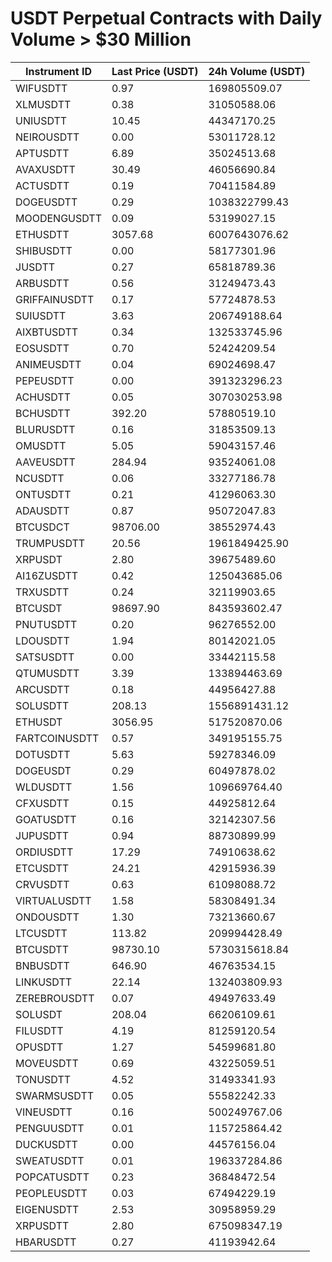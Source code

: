 # USDT Perpetual Contracts with Daily Volume > $30 Million

| Instrument ID | Last Price (USDT) | 24h Volume (USDT) |
|---------------|-------------------|-------------------|
| WIFUSDTT | 0.97 | 169805509.07 |
| XLMUSDTT | 0.38 | 31050588.06 |
| UNIUSDTT | 10.45 | 44347170.25 |
| NEIROUSDTT | 0.00 | 53011728.12 |
| APTUSDTT | 6.89 | 35024513.68 |
| AVAXUSDTT | 30.49 | 46056690.84 |
| ACTUSDTT | 0.19 | 70411584.89 |
| DOGEUSDTT | 0.29 | 1038322799.43 |
| MOODENGUSDTT | 0.09 | 53199027.15 |
| ETHUSDTT | 3057.68 | 6007643076.62 |
| SHIBUSDTT | 0.00 | 58177301.96 |
| JUSDTT | 0.27 | 65818789.36 |
| ARBUSDTT | 0.56 | 31249473.43 |
| GRIFFAINUSDTT | 0.17 | 57724878.53 |
| SUIUSDTT | 3.63 | 206749188.64 |
| AIXBTUSDTT | 0.34 | 132533745.96 |
| EOSUSDTT | 0.70 | 52424209.54 |
| ANIMEUSDTT | 0.04 | 69024698.47 |
| PEPEUSDTT | 0.00 | 391323296.23 |
| ACHUSDTT | 0.05 | 307030253.98 |
| BCHUSDTT | 392.20 | 57880519.10 |
| BLURUSDTT | 0.16 | 31853509.13 |
| OMUSDTT | 5.05 | 59043157.46 |
| AAVEUSDTT | 284.94 | 93524061.08 |
| NCUSDTT | 0.06 | 33277186.78 |
| ONTUSDTT | 0.21 | 41296063.30 |
| ADAUSDTT | 0.87 | 95072047.83 |
| BTCUSDCT | 98706.00 | 38552974.43 |
| TRUMPUSDTT | 20.56 | 1961849425.90 |
| XRPUSDT | 2.80 | 39675489.60 |
| AI16ZUSDTT | 0.42 | 125043685.06 |
| TRXUSDTT | 0.24 | 32119903.65 |
| BTCUSDT | 98697.90 | 843593602.47 |
| PNUTUSDTT | 0.20 | 96276552.00 |
| LDOUSDTT | 1.94 | 80142021.05 |
| SATSUSDTT | 0.00 | 33442115.58 |
| QTUMUSDTT | 3.39 | 133894463.69 |
| ARCUSDTT | 0.18 | 44956427.88 |
| SOLUSDTT | 208.13 | 1556891431.12 |
| ETHUSDT | 3056.95 | 517520870.06 |
| FARTCOINUSDTT | 0.57 | 349195155.75 |
| DOTUSDTT | 5.63 | 59278346.09 |
| DOGEUSDT | 0.29 | 60497878.02 |
| WLDUSDTT | 1.56 | 109669764.40 |
| CFXUSDTT | 0.15 | 44925812.64 |
| GOATUSDTT | 0.16 | 32142307.56 |
| JUPUSDTT | 0.94 | 88730899.99 |
| ORDIUSDTT | 17.29 | 74910638.62 |
| ETCUSDTT | 24.21 | 42915936.39 |
| CRVUSDTT | 0.63 | 61098088.72 |
| VIRTUALUSDTT | 1.58 | 58308491.34 |
| ONDOUSDTT | 1.30 | 73213660.67 |
| LTCUSDTT | 113.82 | 209994428.49 |
| BTCUSDTT | 98730.10 | 5730315618.84 |
| BNBUSDTT | 646.90 | 46763534.15 |
| LINKUSDTT | 22.14 | 132403809.93 |
| ZEREBROUSDTT | 0.07 | 49497633.49 |
| SOLUSDT | 208.04 | 66206109.61 |
| FILUSDTT | 4.19 | 81259120.54 |
| OPUSDTT | 1.27 | 54599681.80 |
| MOVEUSDTT | 0.69 | 43225059.51 |
| TONUSDTT | 4.52 | 31493341.93 |
| SWARMSUSDTT | 0.05 | 55582242.33 |
| VINEUSDTT | 0.16 | 500249767.06 |
| PENGUUSDTT | 0.01 | 115725864.42 |
| DUCKUSDTT | 0.00 | 44576156.04 |
| SWEATUSDTT | 0.01 | 196337284.86 |
| POPCATUSDTT | 0.23 | 36848472.54 |
| PEOPLEUSDTT | 0.03 | 67494229.19 |
| EIGENUSDTT | 2.53 | 30958959.29 |
| XRPUSDTT | 2.80 | 675098347.19 |
| HBARUSDTT | 0.27 | 41193942.64 |
